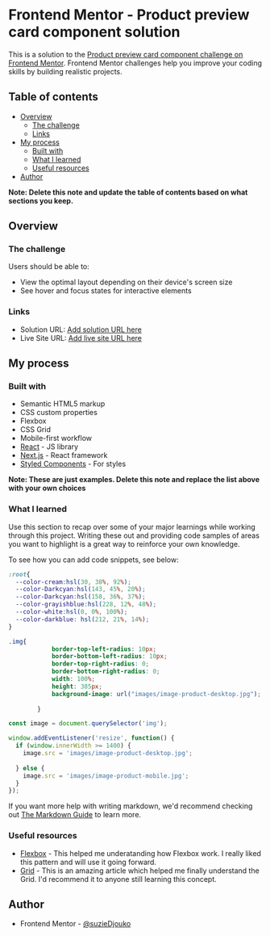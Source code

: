 # Frontend Mentor - Product preview card component solution

This is a solution to the [Product preview card component challenge on Frontend Mentor](https://www.frontendmentor.io/challenges/product-preview-card-component-GO7UmttRfa). Frontend Mentor challenges help you improve your coding skills by building realistic projects. 

## Table of contents

- [Overview](#overview)
  - [The challenge](#the-challenge)
  - [Links](#links)
- [My process](#my-process)
  - [Built with](#built-with)
  - [What I learned](#what-i-learned)
  - [Useful resources](#useful-resources)
- [Author](#author)


**Note: Delete this note and update the table of contents based on what sections you keep.**

## Overview

### The challenge

Users should be able to:

- View the optimal layout depending on their device's screen size
- See hover and focus states for interactive elements


### Links

- Solution URL: [Add solution URL here](https://your-solution-url.com)
- Live Site URL: [Add live site URL here](https://your-live-site-url.com)

## My process

### Built with

- Semantic HTML5 markup
- CSS custom properties
- Flexbox
- CSS Grid
- Mobile-first workflow
- [React](https://reactjs.org/) - JS library
- [Next.js](https://nextjs.org/) - React framework
- [Styled Components](https://styled-components.com/) - For styles

**Note: These are just examples. Delete this note and replace the list above with your own choices**

### What I learned

Use this section to recap over some of your major learnings while working through this project. Writing these out and providing code samples of areas you want to highlight is a great way to reinforce your own knowledge.

To see how you can add code snippets, see below:

```css
:root{
  --color-cream:hsl(30, 38%, 92%);
  --color-Darkcyan:hsl(143, 45%, 20%);
  --color-Darkcyan:hsl(158, 36%, 37%);
  --color-grayishblue:hsl(228, 12%, 48%);
  --color-white:hsl(0, 0%, 100%);
  --color-darkblue: hsl(212, 21%, 14%);
}

.img{
            border-top-left-radius: 10px;
            border-bottom-left-radius: 10px;
            border-top-right-radius: 0;
            border-bottom-right-radius: 0;
            width: 100%;
            height: 385px;
            background-image: url("images/image-product-desktop.jpg");
            
        }
```
```js
const image = document.querySelector('img');

window.addEventListener('resize', function() {
  if (window.innerWidth >= 1400) {
    image.src = 'images/image-product-desktop.jpg';
   
  } else {
    image.src = 'images/image-product-mobile.jpg';
  }
});

```

If you want more help with writing markdown, we'd recommend checking out [The Markdown Guide](https://www.markdownguide.org/) to learn more.


### Useful resources

- [Flexbox](https://css-tricks.com/snippets/css/a-guide-to-flexbox/) - This helped me  underatanding how Flexbox work. I really liked this pattern and will use it going forward.
- [Grid](https://css-tricks.com/snippets/css/complete-guide-grid/) - This is an amazing article which helped me finally understand the Grid. I'd recommend it to anyone still learning this concept.



## Author
- Frontend Mentor - [@suzieDjouko](https://www.frontendmentor.io/profile/suzieDjouko)

